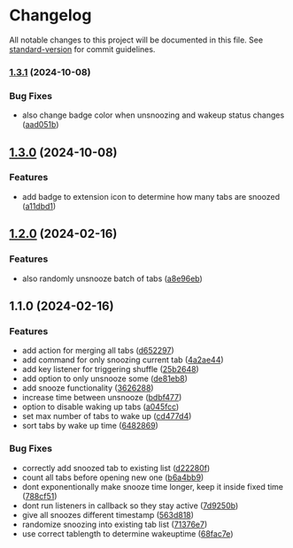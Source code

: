# Changelog

All notable changes to this project will be documented in this file. See [standard-version](https://github.com/conventional-changelog/standard-version) for commit guidelines.

### [1.3.1](https://github.com/gvdp/chrome-shuffle-tabs/compare/v1.3.0...v1.3.1) (2024-10-08)

### Bug Fixes

- also change badge color when unsnoozing and wakeup status changes ([aad051b](https://github.com/gvdp/chrome-shuffle-tabs/commit/aad051b310daddb7e885fdc10873fdaffbc6b453))

## [1.3.0](https://github.com/gvdp/chrome-shuffle-tabs/compare/v1.2.0...v1.3.0) (2024-10-08)

### Features

- add badge to extension icon to determine how many tabs are snoozed ([a11dbd1](https://github.com/gvdp/chrome-shuffle-tabs/commit/a11dbd1379e4f156cd8c189ce8a927708c6750a6))

## [1.2.0](https://github.com/gvdp/chrome-shuffle-tabs/compare/v1.1.0...v1.2.0) (2024-02-16)

### Features

- also randomly unsnooze batch of tabs ([a8e96eb](https://github.com/gvdp/chrome-shuffle-tabs/commit/a8e96ebda4a9e0510043b574a152ce643fe6eeb5))

## 1.1.0 (2024-02-16)

### Features

- add action for merging all tabs ([d652297](https://github.com/gvdp/chrome-shuffle-tabs/commit/d652297c604b9f90ec45348e7d7c7cf959a45f6d))
- add command for only snoozing current tab ([4a2ae44](https://github.com/gvdp/chrome-shuffle-tabs/commit/4a2ae44d700c6b86231deddd28349739d8eab1ab))
- add key listener for triggering shuffle ([25b2648](https://github.com/gvdp/chrome-shuffle-tabs/commit/25b264843fb062dd213e64b678bf35e9f58c07ac))
- add option to only unsnooze some ([de81eb8](https://github.com/gvdp/chrome-shuffle-tabs/commit/de81eb842575359f0b6e5fe571de951279420026))
- add snooze functionality ([3626288](https://github.com/gvdp/chrome-shuffle-tabs/commit/362628841b87183bbf818df8543a9d9f727aa309))
- increase time between unsnooze ([bdbf477](https://github.com/gvdp/chrome-shuffle-tabs/commit/bdbf47730a987f17d27b217e5b9359e01fd9c7bf))
- option to disable waking up tabs ([a045fcc](https://github.com/gvdp/chrome-shuffle-tabs/commit/a045fcc47aec0924a1abd1f390d18c9e9de8e750))
- set max number of tabs to wake up ([cd477d4](https://github.com/gvdp/chrome-shuffle-tabs/commit/cd477d4cb0e8ff2d457a3c3925b5d6372a09458e))
- sort tabs by wake up time ([6482869](https://github.com/gvdp/chrome-shuffle-tabs/commit/6482869d76b897a8768131e9096550c83ddf97de))

### Bug Fixes

- correctly add snoozed tab to existing list ([d22280f](https://github.com/gvdp/chrome-shuffle-tabs/commit/d22280fd18557bebdc7ce1d188d638337b20e25c))
- count all tabs before opening new one ([b6a4bb9](https://github.com/gvdp/chrome-shuffle-tabs/commit/b6a4bb96494ce9113e315124cfef9aa23ff2c8b7))
- dont exponentionally make snooze time longer, keep it inside fixed time ([788cf51](https://github.com/gvdp/chrome-shuffle-tabs/commit/788cf51c1b82b3249f091e05351ba7dc2c481a1a))
- dont run listeners in callback so they stay active ([7d9250b](https://github.com/gvdp/chrome-shuffle-tabs/commit/7d9250b9a74dbe7b521dde00c9f75aab700aad30))
- give all snoozes different timestamp ([563d818](https://github.com/gvdp/chrome-shuffle-tabs/commit/563d818a07e0bc38b3df7d1206f70c420b1061e6))
- randomize snoozing into existing tab list ([71376e7](https://github.com/gvdp/chrome-shuffle-tabs/commit/71376e7d711d6737af4982bd3c22d0e50389d191))
- use correct tablength to determine wakeuptime ([68fac7e](https://github.com/gvdp/chrome-shuffle-tabs/commit/68fac7e4ffd2ef14bf150a6dfd3afe175bf48f40))
